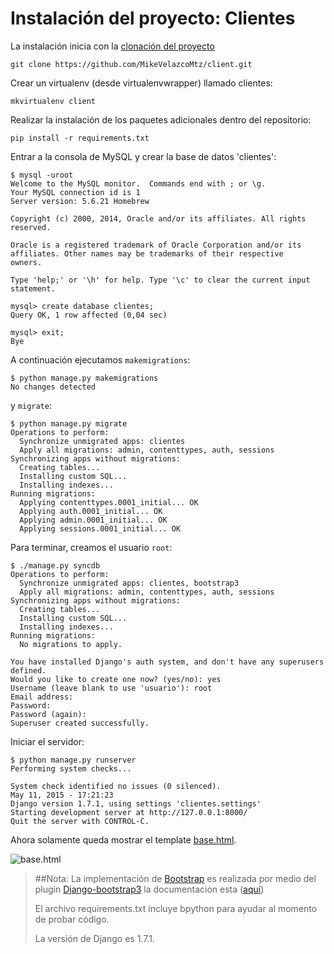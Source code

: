 # Instalación del proyecto: Clientes

La instalación inicia con la [clonación del proyecto](https://github.com/MikeVelazcoMtz/client.git)

~~~
git clone https://github.com/MikeVelazcoMtz/client.git
~~~

Crear un virtualenv (desde virtualenvwrapper) llamado clientes:

~~~
mkvirtualenv client
~~~

Realizar la instalación de los paquetes adicionales dentro del repositorio:

~~~
pip install -r requirements.txt
~~~

Entrar a la consola de MySQL y crear la base de datos 'clientes':

~~~
$ mysql -uroot
Welcome to the MySQL monitor.  Commands end with ; or \g.
Your MySQL connection id is 1
Server version: 5.6.21 Homebrew

Copyright (c) 2000, 2014, Oracle and/or its affiliates. All rights reserved.

Oracle is a registered trademark of Oracle Corporation and/or its
affiliates. Other names may be trademarks of their respective
owners.

Type 'help;' or '\h' for help. Type '\c' to clear the current input statement.

mysql> create database clientes;
Query OK, 1 row affected (0,04 sec)

mysql> exit;
Bye
~~~

A continuación ejecutamos `makemigrations`:

~~~
$ python manage.py makemigrations
No changes detected
~~~

y `migrate`:

~~~
$ python manage.py migrate
Operations to perform:
  Synchronize unmigrated apps: clientes
  Apply all migrations: admin, contenttypes, auth, sessions
Synchronizing apps without migrations:
  Creating tables...
  Installing custom SQL...
  Installing indexes...
Running migrations:
  Applying contenttypes.0001_initial... OK
  Applying auth.0001_initial... OK
  Applying admin.0001_initial... OK
  Applying sessions.0001_initial... OK
~~~

Para terminar, creamos el usuario `root`:

~~~
$ ./manage.py syncdb
Operations to perform:
  Synchronize unmigrated apps: clientes, bootstrap3
  Apply all migrations: admin, contenttypes, auth, sessions
Synchronizing apps without migrations:
  Creating tables...
  Installing custom SQL...
  Installing indexes...
Running migrations:
  No migrations to apply.

You have installed Django's auth system, and don't have any superusers defined.
Would you like to create one now? (yes/no): yes
Username (leave blank to use 'usuario'): root
Email address:
Password:
Password (again):
Superuser created successfully.
~~~

Iniciar el servidor:

~~~
$ python manage.py runserver
Performing system checks...

System check identified no issues (0 silenced).
May 11, 2015 - 17:21:23
Django version 1.7.1, using settings 'clientes.settings'
Starting development server at http://127.0.0.1:8000/
Quit the server with CONTROL-C.
~~~

Ahora solamente queda mostrar el template [base.html](http://127.0.0.1:8000/).

![base.html](http://s30.postimg.org/3vrrlbrrl/Captura_de_pantalla_2015_05_11_a_las_13_19_29.png)

>##Nota:
>La implementación de [Bootstrap](http://getbootstrap.com) es realizada por medio del plugin [Django-bootstrap3](https://github.com/dyve/django-bootstrap3) la documentación esta ([aquí](http://django-bootstrap3.readthedocs.org/))
>
>El archivo requirements.txt incluye bpython para ayudar al momento de probar código.
>
>La versión de Django es 1.7.1.
